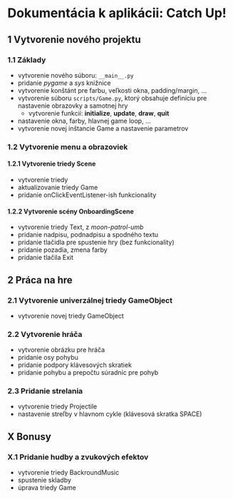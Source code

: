 # Dokumentácia k aplikácii: Catch Up!

## 1 Vytvorenie nového projektu

### 1.1 Základy

- vytvorenie nového súboru: `__main__.py`
- pridanie *pygame* a *sys* knižnice
- vytvorenie konštánt pre farbu, veľkosti okna, padding/margin, ...
- vytvorenie súboru `scripts/Game.py`, ktorý obsahuje definíciu pre nastavenie obrazovky a samotnej hry
  - vytvorenie funkcií: **initialize**, **update**, **draw**, **quit**
- nastavenie okna, farby, hlavnej game loop, ...
- vytvorenie novej inštancie Game a nastavenie parametrov

### 1.2 Vytvorenie menu a obrazoviek

#### 1.2.1 Vytvorenie triedy Scene
- vytvorenie triedy
- aktualizovanie triedy Game
- pridanie onClickEventListener-ish funkcionality

#### 1.2.2 Vytvorenie scény OnboardingScene
- vytvorenie triedy Text, z *moon-patrol-umb*
- pridanie nadpisu, podnadpisu a spodného textu
- pridanie tlačidla pre spustenie hry (bez funkcionality)
- pridanie pozadia, zmena farby
- pridanie tlačila Exit


## 2 Práca na hre

### 2.1 Vytvorenie univerzálnej triedy GameObject
- vytvorenie novej triedy GameObject

### 2.2 Vytvorenie hráča
- vytvorenie obrázku pre hráča
- pridanie osy pohybu
- pridanie podpory klávesových skratiek
- pridanie pohybu a prepočtu súradníc pre pohyb

### 2.3 Pridanie strelania
- vytvorenie triedy Projectile
- nastavenie streľby v hlavnom cykle (klávesová skratka SPACE)

## X Bonusy

### X.1 Pridanie hudby a zvukových efektov
- vytvorenie triedy BackroundMusic
- spustenie skladby
- úprava triedy Game
